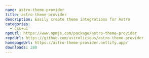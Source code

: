 ```yaml
---
name: astro-theme-provider
title: astro-theme-provider
description: Easily create theme integrations for Astro
categories:
  - css+ui
npmUrl: https://www.npmjs.com/package/astro-theme-provider
repoUrl: https://github.com/astrolicious/astro-theme-provider
homepageUrl: https://astro-theme-provider.netlify.app/
downloads: 288
---
```

